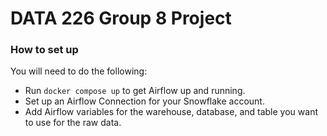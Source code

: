 # DATA 226 Group 8 Project

### How to set up
You will need to do the following:
- Run `docker compose up` to get Airflow up and running.
- Set up an Airflow Connection for your Snowflake account.
- Add Airflow variables for the warehouse, database, and table you want to use for the raw data.
